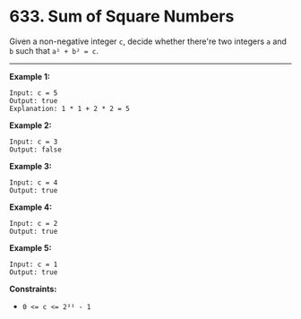 # 633. Sum of Square Numbers

Given a non-negative integer `c`, decide whether there're two integers `a` and `b` such that `a² + b² = c`.

 
---
**Example 1:**

```
Input: c = 5
Output: true
Explanation: 1 * 1 + 2 * 2 = 5
```

**Example 2:**

```
Input: c = 3
Output: false
```

**Example 3:**

```
Input: c = 4
Output: true
```

**Example 4:**

```
Input: c = 2
Output: true
```

**Example 5:**

```
Input: c = 1
Output: true
```

**Constraints:**

* `0 <= c <= 2³¹ - 1`
